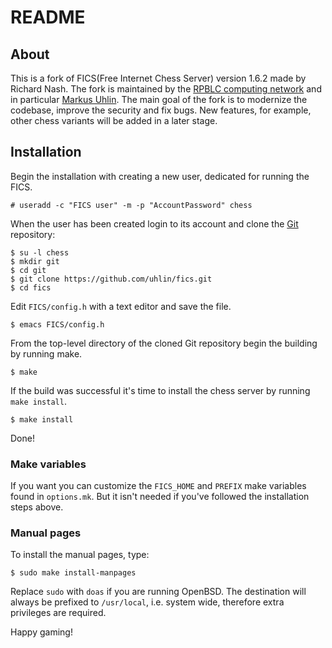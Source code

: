 # README #

## About ##

This is a fork of FICS(Free Internet Chess Server) version 1.6.2 made
by Richard Nash.
The fork is maintained by the
[RPBLC computing network](https://www.rpblc.net)
and in particular
[Markus Uhlin](mailto:maxxe@rpblc.net).
The main goal of the fork is to modernize the codebase, improve the
security and fix bugs. New features, for example, other chess variants
will be added in a later stage.

## Installation ##

Begin the installation with creating a new user, dedicated for running
the FICS.

    # useradd -c "FICS user" -m -p "AccountPassword" chess

When the user has been created login to its account and clone the
[Git](https://git-scm.com)
repository:

    $ su -l chess
    $ mkdir git
    $ cd git
    $ git clone https://github.com/uhlin/fics.git
    $ cd fics

Edit `FICS/config.h` with a text editor and save the file.

    $ emacs FICS/config.h

From the top-level directory of the cloned Git repository begin the
building by running make.

    $ make

If the build was successful it's time to install the chess server by
running `make install`.

    $ make install

Done!

### Make variables ###

If you want you can customize the `FICS_HOME` and `PREFIX` make
variables found in `options.mk`. But it isn't needed if you've
followed the installation steps above.

### Manual pages ###

To install the manual pages, type:

    $ sudo make install-manpages

Replace `sudo` with `doas` if you are running OpenBSD.
The destination will always be prefixed to `/usr/local`, i.e. system wide,
therefore extra privileges are required.

Happy gaming!
